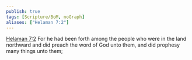 ```yaml
---
publish: true
tags: [Scripture/BoM, noGraph]
aliases: ["Helaman 7:2"]
---
```

[Helaman 7:2](https://churchofjesuschrist.org/study/scriptures/bofm/hel/7?lang=eng&id=p2#p2) For he had been forth among the people who were in the land northward and did preach the word of God unto them, and did prophesy many things unto them;

